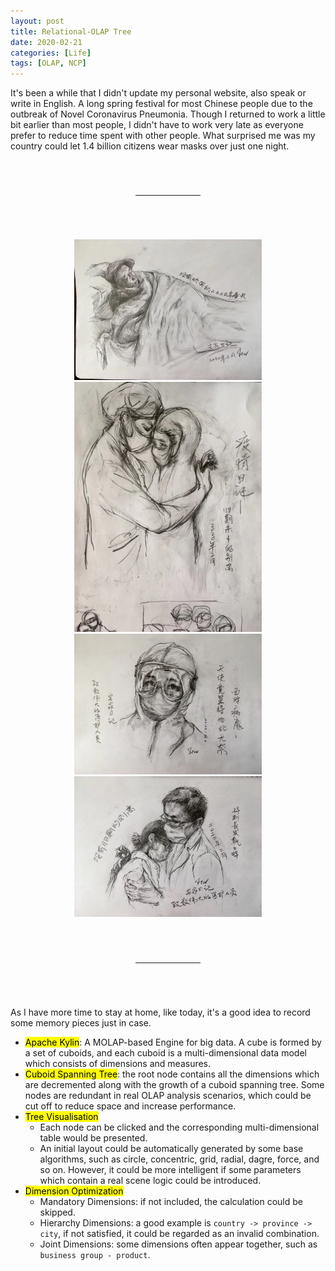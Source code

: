 ```yaml
---
layout: post
title: Relational-OLAP Tree
date: 2020-02-21
categories: [Life]
tags: [OLAP, NCP]
---
```


It's been a while that I didn't update my personal website, also speak or write in English. A long spring festival for most Chinese people due to the outbreak of Novel Coronavirus Pneumonia. Though I returned to work a little bit earlier than most people, I didn't have to work very late as everyone prefer to reduce time spent with other people. What surprised me was my country could let 1.4 billion citizens wear masks over just one night. 

<hr style="margin: 70px 200px;">

<div style="width: 300px; margin-left: auto; margin-right: auto;"><img src="/assets/img/blogs/20200221-1.jpeg" width="300px"/></div>
<div style="width: 300px; margin-left: auto; margin-right: auto;"><img src="/assets/img/blogs/20200221-2.jpeg" width="300px"/></div>
<div style="width: 300px; margin-left: auto; margin-right: auto;"><img src="/assets/img/blogs/20200221-3.jpeg" width="300px"/></div>
<div style="width: 300px; margin-left: auto; margin-right: auto;"><img src="/assets/img/blogs/20200221-4.jpeg" width="300px"/></div>

<hr style="margin: 70px 200px;">

As I have more time to stay at home, like today, it's a good idea to record some memory pieces just in case.

- <mark>Apache Kylin</mark>: A MOLAP-based Engine for big data. A cube is formed by a set of cuboids, and each cuboid is a multi-dimensional data model which consists of dimensions and measures.
- <mark>Cuboid Spanning Tree</mark>: the root node contains all the dimensions which are decremented along with the growth of a cuboid spanning tree. Some nodes are redundant in real OLAP analysis scenarios, which could be cut off to reduce space and increase performance.  
- <mark>Tree Visualisation</mark>
  - Each node can be clicked and the corresponding multi-dimensional table would be presented.
  - An initial layout could be automatically generated by some base algorithms, such as circle, concentric, grid, radial, dagre, force, and so on. However, it could be more intelligent if some parameters which contain a real scene logic could be introduced.
- <mark>Dimension Optimization</mark>
  - Mandatory Dimensions: if not included, the calculation could be skipped.
  - Hierarchy Dimensions: a good example is `country -> province -> city`, if not satisfied, it could be regarded as an invalid combination.
  - Joint Dimensions: some dimensions often appear together, such as `business group - product`. 

      